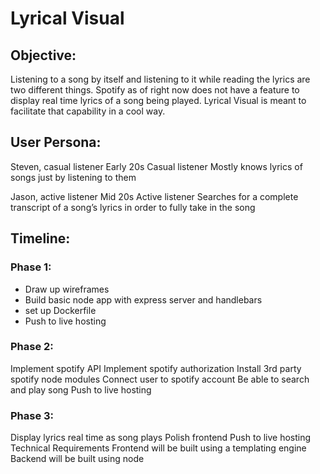 # Lyrical Visual

## Objective: 

Listening to a song by itself and listening to it while reading the lyrics are two different things. Spotify as of right now does not have a feature to display real time lyrics of a song being played. Lyrical Visual is meant to facilitate that capability in a cool way. 

## User Persona:

Steven, casual listener
Early 20s 
Casual listener
Mostly knows lyrics of songs just by listening to them

Jason, active listener
Mid 20s 
Active listener
Searches for a complete transcript of a song’s lyrics in order to fully take in the song 

## Timeline: 

### Phase 1: 

- Draw up wireframes 
- Build basic node app with express server and handlebars 
- set up Dockerfile
- Push to live hosting

### Phase 2:

Implement spotify API
Implement spotify authorization 
Install 3rd party spotify node modules 
Connect user to spotify account 
Be able to search and play song
Push to live hosting 

### Phase 3:

Display lyrics real time as song plays 
Polish frontend 
Push to live hosting
Technical Requirements
Frontend will be built using a templating engine 
Backend will be built using node 



